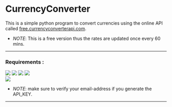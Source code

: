 # CurrencyConverter
This is a simple python program to convert currencies using the online API called [free.currencyconverterapi.com](https://free.currencyconverterapi.com).

- *NOTE*: This is a free version thus the rates are updated once every 60 mins.


---

### Requirements : 
<p>
   <img src="https://img.shields.io/badge/python-v3.6.0-brown ">
    <img src="https://img.shields.io/badge/pip-v22.0.4-blueviolet ">
    <img src="https://img.shields.io/badge/requests-pip%2Fpip3-ff69b4 ">
    <img src="https://img.shields.io/badge/pprint-pip%2Fpip3-orange ">
    <br />
    <a href="https://free.currencyconverterapi.com"><img src="https://img.shields.io/badge/API-CurrencyConverter-blue "></a>
    <br />
</p>

- *NOTE*: make sure to verify your email-address if you generate the API_KEY.

---


